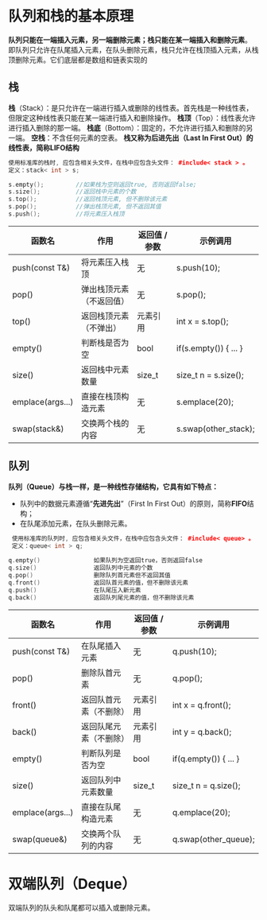 # 队列和栈的基本原理
**队列只能在一端插入元素，另一端删除元素；栈只能在某一端插入和删除元素**。
即队列只允许在队尾插入元素，在队头删除元素，栈只允许在栈顶插入元素，从栈顶删除元素。它们底层都是数组和链表实现的
## 栈
**栈**（Stack）：是只允许在一端进行插入或删除的线性表。首先栈是一种线性表，但限定这种线性表只能在某一端进行插入和删除操作。
**栈顶**（Top）：线性表允许进行插入删除的那一端。
**栈底**（Bottom）：固定的，不允许进行插入和删除的另一端。
**空栈**：不含任何元素的空表。
**栈又称为后进先出（Last In First Out）的线性表，简称LIFO结构**
```cpp
使用标准库的栈时, 应包含相关头文件，在栈中应包含头文件： #include< stack > 。
定义：stack< int > s;

s.empty();         //如果栈为空则返回true, 否则返回false;
s.size();          //返回栈中元素的个数
s.top();           //返回栈顶元素, 但不删除该元素
s.pop();           //弹出栈顶元素, 但不返回其值
s.push();          //将元素压入栈顶
```

| 函数名              | 作用           | 返回值 / 参数 | 示例调用                  |
| ---------------- | ------------ | -------- | --------------------- |
| push(const T&)   | 将元素压入栈顶      | 无        | s.push(10);           |
| pop()            | 弹出栈顶元素（不返回值） | 无        | s.pop();              |
| top()            | 返回栈顶元素（不弹出）  | 元素引用     | int x = s.top();      |
| empty()          | 判断栈是否为空      | bool     | if(s.empty()) { ... } |
| size()           | 返回栈中元素数量     | size_t   | size_t n = s.size();  |
| emplace(args...) | 直接在栈顶构造元素    | 无        | s.emplace(20);        |
| swap(stack&)     | 交换两个栈的内容     | 无        | s.swap(other_stack);  |


## 队列
**队列（Queue）与栈一样，是一种线性存储结构，它具有如下特点：**
- 队列中的数据元素遵循“**先进先出**”（First In First Out）的原则，简称**FIFO**结构；
- 在队尾添加元素，在队头删除元素。
```cpp
 使用标准库的队列时, 应包含相关头文件，在栈中应包含头文件： #include< queue> 。
 定义：queue< int > q;
 
q.empty()               如果队列为空返回true，否则返回false
q.size()                返回队列中元素的个数
q.pop()                 删除队列首元素但不返回其值
q.front()               返回队首元素的值，但不删除该元素
q.push()                在队尾压入新元素
q.back()                返回队列尾元素的值，但不删除该元素
```


| 函数名              | 作用          | 返回值 / 参数 | 示例调用                  |
| ---------------- | ----------- | -------- | --------------------- |
| push(const T&)   | 在队尾插入元素     | 无        | q.push(10);           |
| pop()            | 删除队首元素      | 无        | q.pop();              |
| front()          | 返回队首元素（不删除） | 元素引用     | int x = q.front();    |
| back()           | 返回队尾元素（不删除） | 元素引用     | int y = q.back();     |
| empty()          | 判断队列是否为空    | bool     | if(q.empty()) { ... } |
| size()           | 返回队列中元素数量   | size_t   | size_t n = q.size();  |
| emplace(args...) | 直接在队尾构造元素   | 无        | q.emplace(20);        |
| swap(queue&)     | 交换两个队列的内容   | 无        | q.swap(other_queue);  |

# 双端队列（Deque）
双端队列的队头和队尾都可以插入或删除元素。
